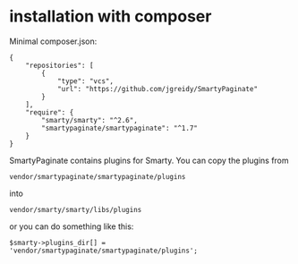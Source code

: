 # installation with composer

Minimal composer.json:

```
{
    "repositories": [
        {
            "type": "vcs",
            "url": "https://github.com/jgreidy/SmartyPaginate"
        }
    ],
    "require": {
        "smarty/smarty": "^2.6",
        "smartypaginate/smartypaginate": "^1.7"
    }
}
```

SmartyPaginate contains plugins for Smarty. You can copy the plugins from
```
vendor/smartypaginate/smartypaginate/plugins 
```
into
```
vendor/smarty/smarty/libs/plugins
```
or you can do something like this:
```
$smarty->plugins_dir[] = 'vendor/smartypaginate/smartypaginate/plugins';
```